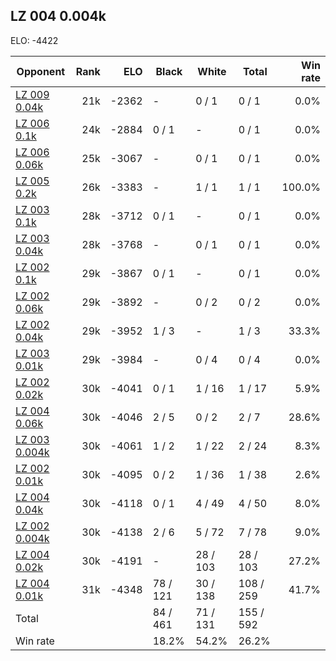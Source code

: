 ## LZ 004 0.004k ##

ELO: -4422

Opponent | Rank | ELO | Black | White | Total | Win rate
---------|-----:|----:|-------|-------|-------|-------:
[LZ 009 0.04k](LZ%20009%200.04k.md) | 21k | -2362 | - | 0 / 1 | 0 / 1 | 0.0%
[LZ 006 0.1k](LZ%20006%200.1k.md) | 24k | -2884 | 0 / 1 | - | 0 / 1 | 0.0%
[LZ 006 0.06k](LZ%20006%200.06k.md) | 25k | -3067 | - | 0 / 1 | 0 / 1 | 0.0%
[LZ 005 0.2k](LZ%20005%200.2k.md) | 26k | -3383 | - | 1 / 1 | 1 / 1 | 100.0%
[LZ 003 0.1k](LZ%20003%200.1k.md) | 28k | -3712 | 0 / 1 | - | 0 / 1 | 0.0%
[LZ 003 0.04k](LZ%20003%200.04k.md) | 28k | -3768 | - | 0 / 1 | 0 / 1 | 0.0%
[LZ 002 0.1k](LZ%20002%200.1k.md) | 29k | -3867 | 0 / 1 | - | 0 / 1 | 0.0%
[LZ 002 0.06k](LZ%20002%200.06k.md) | 29k | -3892 | - | 0 / 2 | 0 / 2 | 0.0%
[LZ 002 0.04k](LZ%20002%200.04k.md) | 29k | -3952 | 1 / 3 | - | 1 / 3 | 33.3%
[LZ 003 0.01k](LZ%20003%200.01k.md) | 29k | -3984 | - | 0 / 4 | 0 / 4 | 0.0%
[LZ 002 0.02k](LZ%20002%200.02k.md) | 30k | -4041 | 0 / 1 | 1 / 16 | 1 / 17 | 5.9%
[LZ 004 0.06k](LZ%20004%200.06k.md) | 30k | -4046 | 2 / 5 | 0 / 2 | 2 / 7 | 28.6%
[LZ 003 0.004k](LZ%20003%200.004k.md) | 30k | -4061 | 1 / 2 | 1 / 22 | 2 / 24 | 8.3%
[LZ 002 0.01k](LZ%20002%200.01k.md) | 30k | -4095 | 0 / 2 | 1 / 36 | 1 / 38 | 2.6%
[LZ 004 0.04k](LZ%20004%200.04k.md) | 30k | -4118 | 0 / 1 | 4 / 49 | 4 / 50 | 8.0%
[LZ 002 0.004k](LZ%20002%200.004k.md) | 30k | -4138 | 2 / 6 | 5 / 72 | 7 / 78 | 9.0%
[LZ 004 0.02k](LZ%20004%200.02k.md) | 30k | -4191 | - | 28 / 103 | 28 / 103 | 27.2%
[LZ 004 0.01k](LZ%20004%200.01k.md) | 31k | -4348 | 78 / 121 | 30 / 138 | 108 / 259 | 41.7%
Total | | | 84 / 461 | 71 / 131 | 155 / 592 | 
Win rate| | | 18.2% | 54.2% | 26.2% | 
